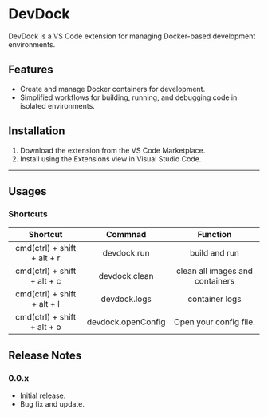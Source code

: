 # DevDock

DevDock is a VS Code extension for managing Docker-based development environments.

## Features

- Create and manage Docker containers for development.
- Simplified workflows for building, running, and debugging code in isolated environments.

## Installation

1. Download the extension from the VS Code Marketplace.
2. Install using the Extensions view in Visual Studio Code.

---

## Usages

### Shortcuts

|          Shortcut           |      Commnad       |            Function             |
| :-------------------------: | :----------------: | :-----------------------------: |
| cmd(ctrl) + shift + alt + r |    devdock.run     |          build and run          |
| cmd(ctrl) + shift + alt + c |   devdock.clean    | clean all images and containers |
| cmd(ctrl) + shift + alt + l |    devdock.logs    |         container logs          |
| cmd(ctrl) + shift + alt + o | devdock.openConfig |     Open your config file.      |

## Release Notes

### 0.0.x

- Initial release.
- Bug fix and update.
